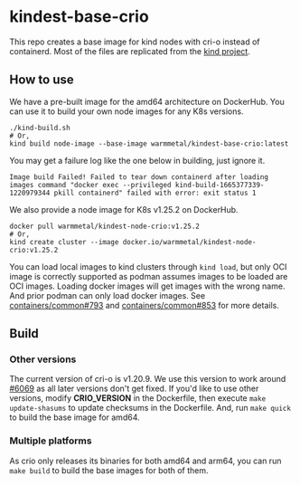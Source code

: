 # kindest-base-crio

This repo creates a base image for kind nodes with cri-o instead of containerd.
Most of the files are replicated from the [kind project](https://github.com/kubernetes-sigs/kind/).

## How to use
We have a pre-built image for the amd64 architecture on DockerHub.
You can use it to build your own node images for any K8s versions.

```
./kind-build.sh
# Or,
kind build node-image --base-image warmmetal/kindest-base-crio:latest
```

You may get a failure log like the one below in building, just ignore it.
```
Image build Failed! Failed to tear down containerd after loading images command "docker exec --privileged kind-build-1665377339-1220979344 pkill containerd" failed with error: exit status 1
```

We also provide a node image for K8s v1.25.2 on DockerHub.
```
docker pull warmmetal/kindest-node-crio:v1.25.2
# Or,
kind create cluster --image docker.io/warmmetal/kindest-node-crio:v1.25.2
```

You can load local images to kind clusters through `kind load`, 
but only OCI image is correctly supported as podman assumes images to be loaded are OCI images.
Loading docker images will get images with the wrong name. And prior podman can only load docker images.
See [containers/common#793](https://github.com/containers/common/pull/793) and [containers/common#853](https://github.com/containers/common/pull/853) for more details.

## Build

### Other versions
The current version of cri-o is v1.20.9.
We use this version to work around [#6069](https://github.com/cri-o/cri-o/issues/6069) as all later versions don't get fixed.
If you'd like to use other versions, modify **CRIO_VERSION** in the Dockerfile,
then execute `make update-shasums` to update checksums in the Dockerfile.
And, run `make quick` to build the base image for amd64.

### Multiple platforms
As crio only releases its binaries for both amd64 and arm64,
you can run `make build` to build the base images for both of them.
